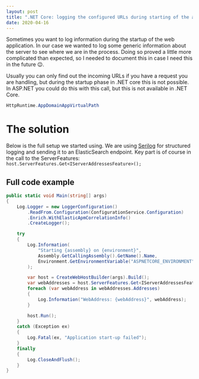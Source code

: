 ```yaml
---
layout: post
title: ".NET Core: logging the configured URLs during starting of the application"
date: 2020-04-16
---
```


Sometimes you want to log information during the startup of the web application. In our case we wanted to log some generic information about the server to see where we are in the process. Doing so proved a little more complicated than expected, so I needed to document this in case I need this in the future 😉.

Usually you can only find out the incoming URLs if you have a request you are handling, but during the startup phase in .NET core this is not possible. In ASP.NET you could do this with this call, but this is not available in .NET Core.
``` C#
HttpRuntime.AppDomainAppVirtualPath
```

# The solution
Below is the full setup we started using. We are using [Serilog](https://serilog.net/) for structured logging and sending it to an ElasticSearch endpoint.
Key part is of course in the call to the ServerFeatures: `host.ServerFeatures.Get<IServerAddressesFeature>();`

## Full code example

``` C#
public static void Main(string[] args)
{
    Log.Logger = new LoggerConfiguration()
        .ReadFrom.Configuration(ConfigurationService.Configuration)
        .Enrich.WithElasticApmCorrelationInfo()
        .CreateLogger();

    try
    {
        Log.Information(
            "Starting {assembly} on {environment}",
            Assembly.GetCallingAssembly().GetName().Name,
            Environment.GetEnvironmentVariable("ASPNETCORE_ENVIRONMENT")
        );

        var host = CreateWebHostBuilder(args).Build();
        var webAddresses = host.ServerFeatures.Get<IServerAddressesFeature>();
        foreach (var webAddress in webAddresses.Addresses)
        {
            Log.Information("WebAddress: {webAddress}", webAddress);
        }

        host.Run();
    }
    catch (Exception ex)
    {
        Log.Fatal(ex, "Application start-up failed");
    }
    finally
    {
        Log.CloseAndFlush();
    }
}
```